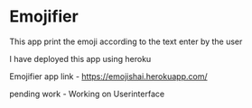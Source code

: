 # Emojifier
This app print the emoji according to the text enter by the user

I have deployed this app using heroku

Emojifier app link - https://emojishai.herokuapp.com/

pending work - Working on Userinterface

